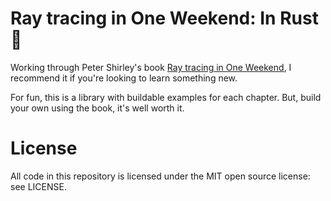 # Ray tracing in One Weekend: In Rust 💫

Working through Peter Shirley's book
[Ray tracing in One Weekend](http://in1weekend.blogspot.co.uk/2016/01/ray-tracing-in-one-weekend.html),
I recommend it if you're looking to learn something new.

For fun, this is a library with buildable examples for each chapter.  But,
build your own using the book, it's well worth it.


# License

 All code in this repository is licensed under the MIT open source license: see
 LICENSE.
